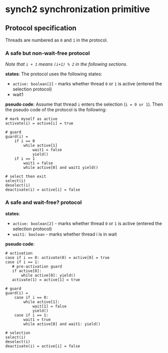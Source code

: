synch2 synchronization primitive
===============================================================================


Protocol specification
-------------------------------------------------------------------------------

Threads are numbered as `0` and `1` in the protocol.

### A safe but non-wait-free protocol ###

_Note that `i + 1` means `(i+1) % 2` in the following sections._

**states**: The protocol uses the following states:

* `active: boolean[2]` - marks whether thread `0` or `1` is active (entered the selection protocol)
* wait1

**pseudo code**: Assume that thread `i` enters the selection (`i = 0 or 1`). Then the pseudo code of the protocol is the following:

    # mark myself as active
    activate(i) = active[i] = true

    # guard
    guard(i) = 
		if i == 0
			while active[1]
                wait1 = false 
                yield()
		if i == 1
            wait1 = false
			while active[0] and wait1 yield()

    # select then exit
    select(i)
    deselect(i)
    deactivate(i) = active[i] = false


### A safe and wait-free? protocol ###

**states**:

* `active: boolean[2]` - marks whether thread `0` or `1` is active (entered the selection protocol)
* `wait1: boolean` - marks whether thread i is in wait

**pseudo code**:

    # activation
    case if i == 0: activate(0) = active[0] = true
    case if i == 1:
       # pre-activation guard
       if active[0]:
           while active[0]: yield()
       activate(1) = active[1] = true

    # guard
    guard(i) = 
		case if i == 0:
			while active[1]:
                wait[1] = false
                yield()
		case if i == 1:
            wait1 = true
			while active[0] and wait1: yield()

    # selection
    select(i)
    deselect(i)
    deactivate(i) = active[i] = false
